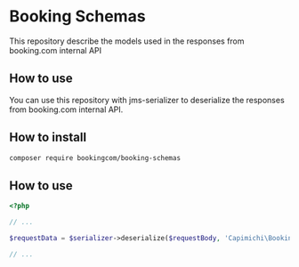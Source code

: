 # Booking Schemas

This repository describe the models used in the responses from booking.com internal API

## How to use

You can use this repository with jms-serializer to deserialize the responses from booking.com internal API.

## How to install

```bash
composer require bookingcom/booking-schemas
```

## How to use

```php
<?php

// ...

$requestData = $serializer->deserialize($requestBody, 'Capimichi\BookingSchemas\Model\Booking\Search\Request', 'json');

// ...
```